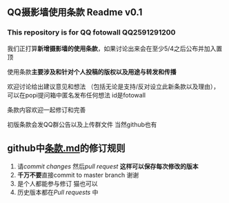 ## QQ摄影墙使用条款 Readme v0.1
### This repository is for QQ fotowall   QQ2591291200
我们正打算**新增摄影墙的使用条款**，如果讨论出来会在至少5/4之后公布并加入置顶

使用条款**主要涉及和针对个人投稿的版权以及用途与转发和传播**

欢迎讨论给出建议意见和想法 （包括无论是支持/反对设立此新条款以及理由），可以在popi提问箱中匿名发布任何想法 id是fotowall

条款内容欢迎一起修订和完善

初版条款会发QQ群公告以及上传群文件 当然github也有

## github中[条款.md](条款.md)的修订规则
1. 请*commit changes* 然后*pull request* **这样可以保存每次修改的版本**
2. **千万不要**直接commit to master branch 谢谢
3. 是个人都能参与修订 猫也可以
4. 历史版本都在*Pull requests* 中
<!-- 以上只能由管理员修改喵 -->
